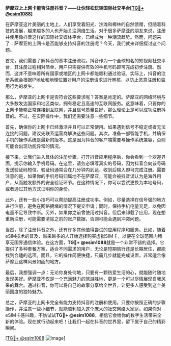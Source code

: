**萨摩亚上上网卡能否注册抖音？——让你轻松玩转国际社交平台[[TG💪+ @esim1088](https://t.me/s/esim1088)]**

在萨摩亚这片美丽的土地上，人们享受着阳光、沙滩和椰林的自然馈赠，但随着科技的发展，越来越多的人也开始关注网络生活。对于很多萨摩亚的朋友来说，注册并使用像抖音这样的国际社交媒体平台，已经成为一种潮流趋势。然而，问题来了：萨摩亚的上网卡是否能够支持抖音的注册呢？今天，我们就来详细探讨这个问题。

首先，我们需要了解抖音的基本注册流程。抖音作为一个全球知名的短视频社交平台，其注册过程相对简单，用户只需提供有效的手机号码即可完成初步注册。然而，这并不意味着所有国家或地区的上网卡都能顺利通过验证。实际上，抖音的注册系统会根据IP地址和地理位置对用户的注册请求进行审核，以防止恶意注册和滥用行为的发生。

那么，萨摩亚的上网卡是否符合这些要求呢？答案是肯定的。萨摩亚的网络环境与大多数发达国家和地区类似，拥有稳定且高速的互联网服务。这意味着，只要你的上网卡能够正常连接到互联网，并且信号质量良好，那么理论上是可以成功注册抖音的。不过，在实际操作中，我们还需要注意一些细节。

首先，确保你的上网卡已经激活并且可以正常使用。如果遇到信号不稳定或者无法连接的问题，建议先联系运营商解决这些问题。其次，准备一部智能手机，并确保手机的操作系统是最新的版本。这是因为抖音的客户端需要与操作系统兼容，否则可能会出现功能异常的情况。

接下来，让我们进入具体的注册步骤。打开抖音应用程序后，你会看到一个欢迎界面，提示你输入手机号码。在这里，请务必填写真实的号码，因为抖音会向该号码发送验证码短信。验证码通常会在几分钟内到达，收到后输入即可完成注册。需要注意的是，如果你的手机号码归属地不在萨摩亚，可能会被抖音误认为是海外用户，从而触发额外的安全验证环节。在这种情况下，你可以尝试更换为本地号码，或者通过其他方式证明你的身份。

此外，还有一些小技巧可以帮助提高注册成功率。例如，尽量选择在信号强的地方进行注册，避免在网络拥堵的情况下提交申请；同时，保持手机电量充足，以免因电量不足导致中断。另外，如果你之前曾使用过抖音，但后来卸载了应用，现在想重新注册，可能需要清除之前的账户数据，否则可能会遇到冲突问题。

当然，除了注册抖音之外，还有许多其他值得尝试的应用程序和服务。比如，随着eSIM技术的普及，越来越多的人开始选择购买虚拟SIM卡，以便在全球范围内畅享无国界通信体验。在这方面，**TG💪+ @esim1088**就是一个非常不错的选择。它提供了多种套餐方案，适合不同需求的用户，无论是短期旅行还是长期居住，都能找到合适的选项。而且，它的操作简便快捷，只需几步就能完成设置，非常适合像萨摩亚这样风景如画的地方。

最后，我想强调一点：无论你身处何地，只要有一颗热爱生活的心，就能随时随地发现美好。萨摩亚不仅是一个充满魅力的旅游胜地，更是一个可以尽情展现自我风采的舞台。通过抖音，你可以将自己的故事分享给全世界，让更多人感受到这个美丽国度的独特魅力。

总之，萨摩亚的上网卡完全有能力支持抖音的注册和使用。只要你按照正确的步骤操作，并注意一些小细节，就能顺利加入这个庞大的社交网络大家庭。如果你对eSIM卡感兴趣，不妨试试**TG💪+ @esim1088**，相信它会给你的数字生活带来全新的体验。现在就行动起来吧！让我们一起在抖音的世界里，留下属于自己的精彩瞬间。

[[TG💪+ @esim1088](https://t.me/s/esim1088) ![Image](https://i.postimg.cc/4NQfJmqS/Snipaste-2025-05-13-00-14-12.png)]